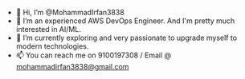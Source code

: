 - 👋 Hi, I’m @MohammadIrfan3838
- 👀 I’m an experienced AWS DevOps Engineer. And I'm pretty much interested in AI/ML.
- 🌱 I’m currently exploring and very passionate to upgrade myself to modern technologies.
- 📫 You can reach me on 9100197308 / Email @ mohammadirfan3838@gmail.com

<!---
MohammadIrfan3838/MohammadIrfan3838 is a ✨ special ✨ repository because its `README.md` (this file) appears on your GitHub profile.
You can click the Preview link to take a look at your changes.
--->
